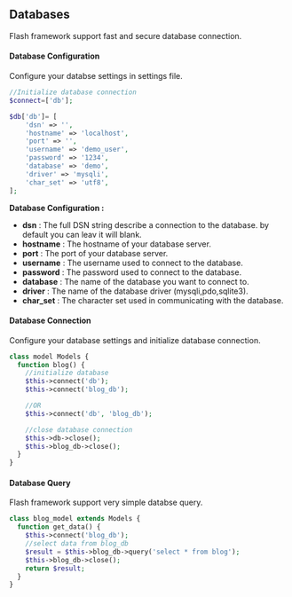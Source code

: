 ## Databases

  Flash framework support fast and secure database connection.

#### Database Configuration

  Configure your databse settings in settings file.

```php
//Initialize database connection
$connect=['db'];

$db['db']= [
    'dsn' => '',
    'hostname' => 'localhost',
    'port' => '',
    'username' => 'demo_user',
    'password' => '1234',
    'database' => 'demo',
    'driver' => 'mysqli',
    'char_set' => 'utf8',
];
```

  **Database Configuration :**

  - **dsn** : The full DSN string describe a connection to the database. by default you can leav it will blank.
  - **hostname** : The hostname of your database server.
  - **port** : The port of your database server.
  - **username** : The username used to connect to the database.
  - **password** : The password used to connect to the database.
  - **database** : The name of the database you want to connect to.
  - **driver** : The name of the database driver (mysqli,pdo,sqlite3).
  - **char_set** : The character set used in communicating with the database.


#### Database Connection

  Configure your database settings and initialize database connection.

```php
class model Models {
  function blog() {
    //initialize database
    $this->connect('db');
    $this->connect('blog_db');

    //OR
    $this->connect('db', 'blog_db');

    //close database connection
    $this->db->close();
    $this->blog_db->close();
  }
}
```


#### Database Query

  Flash framework support very simple databse query.

```php
class blog_model extends Models {
  function get_data() {
    $this->connect('blog_db');
    //select data from blog_db
    $result = $this->blog_db->query('select * from blog');
    $this->blog_db->close();
    return $result;
  }
}
```
